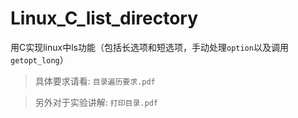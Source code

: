 # Linux_C_list_directory
用C实现linux中ls功能（包括长选项和短选项，手动处理`option`以及调用`getopt_long`）  
> 具体要求请看: `目录遍历要求.pdf`

> 另外对于实验讲解: `打印目录.pdf`
